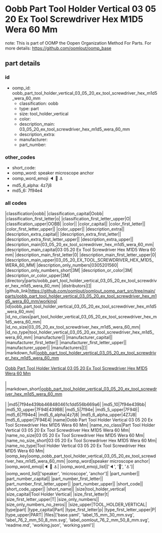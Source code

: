 # Oobb Part Tool Holder Vertical 03 05 20 Ex Tool Screwdriver Hex M1D5 Wera 60 Mm  

note: This is part of OOMP the Oopen Organization Method For Parts. For more details: https://github.com/oomlout/oomp_base

##  part details





### id
* oomp_id: oobb_part_tool_holder_vertical_03_05_20_ex_tool_screwdriver_hex_m1d5_wera_60_mm
  * classification: oobb
  * type: part
  * size: tool_holder_vertical
  * color: 
  * description_main: 03_05_20_ex_tool_screwdriver_hex_m1d5_wera_60_mm
  * description_extra: 
  * manufacturer: 
  * part_number: 

### other_codes
* short_code: 
* oomp_word: speaker microscope anchor
* oomp_word_emoji :speaker: :microscope: :anchor:
* md5_6_alpha: 4z7j8
* md5_6: 7f94e4

### all codes 
|classification|oobb|
|classification_capital|Oobb|
|classification_first_letter|o|
|classification_first_letter_upper|O|
|classification_upper|OOBB|
|color||
|color_capital||
|color_first_letter||
|color_first_letter_upper||
|color_upper||
|description_extra||
|description_extra_capital||
|description_extra_first_letter||
|description_extra_first_letter_upper||
|description_extra_upper||
|description_main|03_05_20_ex_tool_screwdriver_hex_m1d5_wera_60_mm|
|description_main_capital|03 05.20 Ex Tool Screwdriver Hex M1D5 Wera 60 mm|
|description_main_first_letter|0|
|description_main_first_letter_upper|0|
|description_main_upper|03_05_20_EX_TOOL_SCREWDRIVER_HEX_M1D5_WERA_60_MM|
|description_only_numbers|0305201560|
|description_only_numbers_short|3M|
|description_or_color|3M|
|description_or_color_upper|3M|
|directory|parts/oobb_part_tool_holder_vertical_03_05_20_ex_tool_screwdriver_hex_m1d5_wera_60_mm|
|distributors|[]|
|github_link|https://github.com/oomlout/oomlout_oomp_part_src/tree/main/parts/oobb_part_tool_holder_vertical_03_05_20_ex_tool_screwdriver_hex_m1d5_wera_60_mm/working|
|id|oobb_part_tool_holder_vertical_03_05_20_ex_tool_screwdriver_hex_m1d5_wera_60_mm|
|id_no_class|part_tool_holder_vertical_03_05_20_ex_tool_screwdriver_hex_m1d5_wera_60_mm|
|id_no_size|03_05_20_ex_tool_screwdriver_hex_m1d5_wera_60_mm|
|id_no_type|tool_holder_vertical_03_05_20_ex_tool_screwdriver_hex_m1d5_wera_60_mm|
|manufacturer||
|manufacturer_capital||
|manufacturer_first_letter||
|manufacturer_first_letter_upper||
|manufacturer_upper||
|manufacturers|[]|
|markdown_full|[oobb_part_tool_holder_vertical_03_05_20_ex_tool_screwdriver_hex_m1d5_wera_60_mm](https://github.com/oomlout/oomlout_oomp_part_src/tree/main/parts/oobb_part_tool_holder_vertical_03_05_20_ex_tool_screwdriver_hex_m1d5_wera_60_mm/working)<br>[](https://github.com/oomlout/oomlout_oomp_part_src/tree/main/parts/oobb_part_tool_holder_vertical_03_05_20_ex_tool_screwdriver_hex_m1d5_wera_60_mm/working)<br>[Oobb Part Tool Holder Vertical 03 05 20 Ex Tool Screwdriver Hex M1D5 Wera 60 Mm](https://github.com/oomlout/oomlout_oomp_part_src/tree/main/parts/oobb_part_tool_holder_vertical_03_05_20_ex_tool_screwdriver_hex_m1d5_wera_60_mm/working)<br><br>|
|markdown_short|[oobb_part_tool_holder_vertical_03_05_20_ex_tool_screwdriver_hex_m1d5_wera_60_mm](https://github.com/oomlout/oomlout_oomp_part_src/tree/main/parts/oobb_part_tool_holder_vertical_03_05_20_ex_tool_screwdriver_hex_m1d5_wera_60_mm/working)<br><br>|
|md5|7f94e439bb468480461c1dd556b669a6|
|md5_10|7f94e439bb|
|md5_10_upper|7F94E439BB|
|md5_5|7f94e|
|md5_5_upper|7F94E|
|md5_6|7f94e4|
|md5_6_alpha|4z7j8|
|md5_6_alpha_upper|4Z7J8|
|md5_6_upper|7F94E4|
|name|Oobb Part Tool Holder Vertical 03 05 20 Ex Tool Screwdriver Hex M1D5 Wera 60 Mm|
|name_no_class|Part Tool Holder Vertical 03 05 20 Ex Tool Screwdriver Hex M1D5 Wera 60 Mm|
|name_no_size|03 05 20 Ex Tool Screwdriver Hex M1D5 Wera 60 Mm|
|name_no_size_short|03 05 20 Ex Tool Screwdriver Hex M1D5 Wera 60 Mm|
|name_no_type|Tool Holder Vertical 03 05 20 Ex Tool Screwdriver Hex M1D5 Wera 60 Mm|
|oomp_key|oomp_oobb_part_tool_holder_vertical_03_05_20_ex_tool_screwdriver_hex_m1d5_wera_60_mm|
|oomp_word|speaker microscope anchor|
|oomp_word_emoji|:speaker: :microscope: :anchor:|
|oomp_word_emoji_list|[':speaker:', ':microscope:', ':anchor:']|
|oomp_word_list|['speaker', 'microscope', 'anchor']|
|part_number||
|part_number_capital||
|part_number_first_letter||
|part_number_first_letter_upper||
|part_number_upper||
|short_code||
|short_code_upper||
|short_name||
|size|tool_holder_vertical|
|size_capital|Tool Holder Vertical|
|size_first_letter|t|
|size_first_letter_upper|T|
|size_only_numbers||
|size_only_numbers_no_zeros||
|size_upper|TOOL_HOLDER_VERTICAL|
|type|part|
|type_capital|Part|
|type_first_letter|p|
|type_first_letter_upper|P|
|type_upper|PART|
|files|['base.yaml', 'label_15_mm_30_mm.svg', 'label_76_2_mm_50_8_mm.svg', 'label_oomlout_76_2_mm_50_8_mm.svg', 'readme.md', 'working.json', 'working.yaml']|
